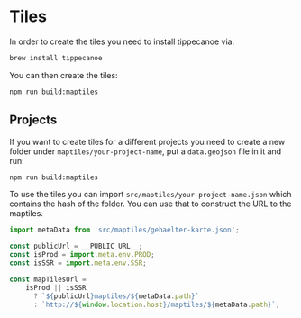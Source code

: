# Tiles

In order to create the tiles you need to install tippecanoe via:

```bash
brew install tippecanoe
```

You can then create the tiles:

```bash
npm run build:maptiles
```

## Projects

If you want to create tiles for a different projects you need to create a new folder under `maptiles/your-project-name`, put a `data.geojson` file in it and run:

```bash
npm run build:maptiles
```

To use the tiles you can import `src/maptiles/your-project-name.json` which contains the hash of the folder. You can use that to construct the URL to the maptiles.

```js
import metaData from 'src/maptiles/gehaelter-karte.json';

const publicUrl = __PUBLIC_URL__;
const isProd = import.meta.env.PROD;
const isSSR = import.meta.env.SSR;

const mapTilesUrl =
    isProd || isSSR
      ? `${publicUrl}maptiles/${metaData.path}`
      : `http://${window.location.host}/maptiles/${metaData.path}`,
```
